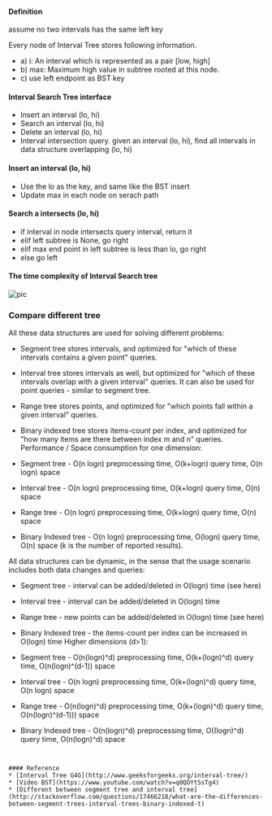 #### Definition
assume no two intervals has the same left key

Every node of Interval Tree stores following information.
* a) i: An interval which is represented as a pair [low, high]
* b) max: Maximum high value in subtree rooted at this node.
* c) use left endpoint as BST key 


#### Interval Search Tree interface 
* Insert an interval (lo, hi)
* Search an interval (lo, hi)
* Delete an interval (lo, hi)
* Interval intersection query. given an interval (lo, hi), find all intervals in data structure overlapping (lo, hi)

#### Insert an interval (lo, hi)
* Use the lo as the key, and same like the BST insert 
* Update max in each node on serach path 


#### Search a intersects (lo, hi)
* if interval in node intersects query interval, return it
* elif left subtree is None, go right
* elif max end point in left subtree is less than lo, go right
* else go left 

#### The time complexity of Interval Search tree
![pic](https://cloud.githubusercontent.com/assets/9062406/8466850/fbc28afe-200b-11e5-88b6-1da15f90a0ec.png)


### Compare different tree

All these data structures are used for solving different problems:

* Segment tree stores intervals, and optimized for "which of these intervals contains a given point" queries.
* Interval tree stores intervals as well, but optimized for "which of these intervals overlap with a given interval" queries. It can also be used for point queries - similar to segment tree.
* Range tree stores points, and optimized for "which points fall within a given interval" queries.
* Binary indexed tree stores items-count per index, and optimized for "how many items are there between index m and n" queries.
Performance / Space consumption for one dimension:

* Segment tree - O(n logn) preprocessing time, O(k+logn) query time, O(n logn) space
* Interval tree - O(n logn) preprocessing time, O(k+logn) query time, O(n) space
* Range tree - O(n logn) preprocessing time, O(k+logn) query time, O(n) space
* Binary Indexed tree - O(n logn) preprocessing time, O(logn) query time, O(n) space
(k is the number of reported results).

All data structures can be dynamic, in the sense that the usage scenario includes both data changes and queries:

* Segment tree - interval can be added/deleted in O(logn) time (see here)
* Interval tree - interval can be added/deleted in O(logn) time
* Range tree - new points can be added/deleted in O(logn) time (see here)
* Binary Indexed tree - the items-count per index can be increased in O(logn) time
Higher dimensions (d>1):

* Segment tree - O(n(logn)^d) preprocessing time, O(k+(logn)^d) query time, O(n(logn)^(d-1)) space
* Interval tree - O(n logn) preprocessing time, O(k+(logn)^d) query time, O(n logn) space
* Range tree - O(n(logn)^d) preprocessing time, O(k+(logn)^d) query time, O(n(logn)^(d-1))) space
* Binary Indexed tree - O(n(logn)^d) preprocessing time, O((logn)^d) query time, O(n(logn)^d) space
```


#### Reference
* [Interval Tree G4G](http://www.geeksforgeeks.org/interval-tree/)
* [Video BST](https://www.youtube.com/watch?v=q0QOYtSsTg4)
* [Different between segment tree and interval tree](http://stackoverflow.com/questions/17466218/what-are-the-differences-between-segment-trees-interval-trees-binary-indexed-t)
